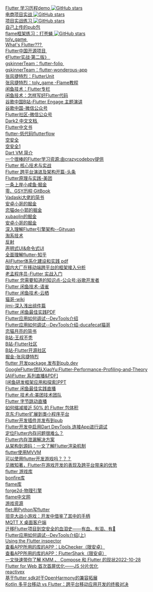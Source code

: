    [ Flutter 学习历程demo ]( https://github.com/shaoting0730/Flutter_learn_demo )  [![GitHub stars](https://img.shields.io/github/stars/shaoting0730/Flutter_learn_demo.svg?style=social&label=Stars)](https://github.com/shaoting0730/Flutter_learn_demo) <br/>
   [ 电商项目实战 ]( https://github.com/shaoting0730/flutter_shop ) [![GitHub stars](https://img.shields.io/github/stars/shaoting0730/flutter_shop.svg?style=social&label=Stars)](https://github.com/shaoting0730/flutter_shop)   <br/>
   [ 项目实战练习 ]( https://github.com/shaoting0730/flutter_video_audio_news )  [![GitHub stars](https://img.shields.io/github/stars/shaoting0730/flutter_video_audio_news.svg?style=social&label=Stars)](https://github.com/shaoting0730/flutter_video_audio_news)   <br/>
   [ 自己上传的pub包 ]( https://github.com/shaoting0730/mobile-learn/blob/master/Flutter/%E6%88%91%E7%9A%84pub%E5%BA%93.md ) <br/>
   [ flame框架练习：打苍蝇 ]( https://github.com/shaoting0730/langaw ) [![GitHub stars](https://img.shields.io/github/stars/shaoting0730/langaw.svg?style=social&label=Stars)](https://github.com/shaoting0730/langaw)   <br/>
   [ toly_game ]( https://github.com/toly1994328/toly_game )    <br/>
   [ What's Flutter??? ]( https://zhuanlan.zhihu.com/p/52666477 )    <br/>
   [ Flutter中国开源项目 ]( https://github.com/flutterchina )    <br/>
   [ 《Flutter实战·第二版》 ]( https://book.flutterchina.club/#%E7%AC%AC%E4%BA%8C%E7%89%88%E5%8F%98%E5%8C%96 )    <br/>
   [ gskinnerTeam：flutter-folio ]( https://github.com/gskinnerTeam/flutter-folio )    <br/>
   [ gskinnerTeam：flutter-wonderous-app ](    https://github.com/gskinnerTeam/flutter-wonderous-app )    <br/>
   [ 张风捷特烈：FlutterUnit ](     https://github.com/toly1994328/FlutterUnit?tab=readme-ov-file )    <br/>
   [ 张风捷特烈：toly_game -Flame教程 ](  https://github.com/toly1994328/toly_game )    <br/>
   [ 闲鱼技术：Flutter专栏 ]( https://www.yuque.com/xytech/flutter )    <br/>
   [ 闲鱼技术：怎样写好Flutter代码 ](https://mp.weixin.qq.com/s/Xsp4pdxqdyGovXQmXcKk7A )    <br/>
   [ 谷歌中国B站-Flutter Engage 主题演讲 ]( https://www.bilibili.com/medialist/play/ml1195151358/BV125411N7AU )    <br/>
   [ 谷歌中国-微信公众号 ]( https://mp.weixin.qq.com/s/lc58-tWSJlkRvT6veL17KQ )    <br/>
   [ Flutter社区-微信公众号 ](    https://mp.weixin.qq.com/s/DOUELDqCD5MlgGfW7bMpEw )    <br/>
   [ Dark2 中文文档 ]( https://www.kancloud.cn/marswill/dark2_document )    <br/>
   [ Flutter中文书 ]( https://book.flutterchina.club/ )    <br/>
   [ flutter-低代码flutterflow ]( https://flutterflow.io/ )    <br/>
   [ 空安全 ](https://dart.cn/null-safety )    <br/>
   [ 空安全1 ](https://liujunmin.com/flutter/null_safety.html )    <br/>
   [ Dart VM 简介 ]( https://annatarhe.github.io/2019/01/31/introduction-to-dart-vm.html )    <br/>
   [ 一个很棒的Flutter学习资源:由crazycodeboy提供 ](  https://github.com/crazycodeboy/awesome-flutter-cn#%E7%BB%84%E4%BB%B6  )    <br/>
   [ Flutter 核心技术与实战 ](    https://www.kancloud.cn/alex_wsc/flutter_demo/1559549 )    <br/>
   [ Flutter 跨平台演进及架构开篇-头条 ]( http://gityuan.com/flutter/ )    <br/>
   [ Flutter原理与实践-美团 ]( https://tech.meituan.com/2018/08/09/waimai-flutter-practice.html )    <br/>
   [ 一条上岸小咸鱼·掘金 ]( https://juejin.cn/user/193956140559304/posts )    <br/>
   [ 零、GSY历程·GitBook ]( https://guoshuyu.cn/home/wx/Flutter-0.html )    <br/>
   [ Vadaski大佬的简书 ]( https://www.jianshu.com/u/f0cd06a06592 )    <br/>
   [ 安卓小哥的掘金 ]( https://juejin.cn/user/1591748567765480/posts )    <br/>
   [ 恋猫de小郭的掘金 ]( https://juejin.cn/user/817692379985752 )    <br/>
   [ xubaolin的掘金 ]( https://juejin.cn/user/1621148729870391/posts )    <br/>
   [ 安卓小哥的掘金 ]( https://juejin.cn/user/1591748567765480/posts )    <br/>
   [ 深入理解Flutter引擎架构--Gityuan ]( https://xiaozhuanlan.com/gityuan_flutter )    <br/>
   [ 淘系技术 ]( https://blog.csdn.net/Taobaojishu )    <br/>
   [ 反射 ]( https://github.com/shaoting0730/mobile-learn/blob/master/%E5%8F%8D%E5%B0%84.md )    <br/>
   [ 声明式UI&命令式UI ](https://github.com/shaoting0730/mobile-learn/blob/master/%E5%A3%B0%E6%98%8E%E5%BC%8FUI%26%E5%91%BD%E4%BB%A4%E5%BC%8FUI.md )    <br/>
   [ 全面理解flutter-知乎 ]( https://zhuanlan.zhihu.com/p/106221577 )    <br/>
   [ AliFlutter体系化建设和实践 pdf ]( https://files.flutter-io.cn/events/gdd2018/Profiling_your_Flutter_Apps.pdf )    <br/>
   [ 国内大厂在移动端跨平台的框架接入分析 ](  https://juejin.im/post/5ed45cf2e51d457858775d01 )    <br/>
   [ 老孟程序员-Flutter 实战入门]( http://laomengit.com/ )    <br/>
   [ Flutter 您需要知道的知识点-公众号:谷歌开发者 ]( https://mp.weixin.qq.com/s/4tdqptBIf4VHrjWmHeUKjA )    <br/>
   [ Flutter 闲鱼技术-语雀 ](  https://www.yuque.com/xytech/flutter )    <br/>
   [ Flutter 闲鱼技术-云栖 ](  https://yq.aliyun.com/users/rtcqgnmjifzda )    <br/>
   [ 猫哥-wiki ]( https://wiki.ducafecat.tech/  )    <br/>
   [ jimi-深入浅出组件篇 ]( https://www.liujunmin.com/categories/%E6%B7%B1%E5%85%A5%E6%B5%85%E5%87%BA%E7%BB%84%E4%BB%B6%E7%AF%87/  )    <br/>
   [ Flutter 闲鱼最佳实践PDF ]( http://c.tb.cn/I3.ZZpRl )    <br/>
   [ Flutter应用如何调试--DevTools介绍 ]( https://www.jianshu.com/p/7d8e5e0679f7 )    <br/>
   [ Flutter应用如何调试--DevTools介绍-ducafecat猫哥 ]( https://mp.weixin.qq.com/s/cehyz8-Qp-RFeGyqYRk0zw )    <br/>
   [ 恋猫月亮的简书 ]( https://www.jianshu.com/u/6e613846e1ea )    <br/>
   [ B站-王叔不秃 ]( https://space.bilibili.com/589533168 )    <br/>
   [ B站-Flutter社区 ]( https://space.bilibili.com/344928717/ )    <br/>
   [ B站-Flutter开源社区 ](    https://www.bilibili.com/video/BV1R14y1w7UB/?spm_id_from=333.788&vd_source=bc5bee468c2cbda6193e66c4288c8c7b )    <br/>
   [ 掘金-张风捷特烈 ]( https://juejin.cn/user/149189281194766/columns)    <br/>
   [ flutter 开发package 发布到pub.dev ]( https://zhoushaoting.com/2022/09/29/%E7%A7%BB%E5%8A%A8%E7%AB%AF%E5%AD%A6%E4%B9%A0/Flutter~%E5%8F%91%E5%B8%83package%E5%88%B0pub.dev%E5%9B%BE%E6%96%87%E8%AF%A6%E8%A7%A3/ )    <br/>
   [  GoogleFlutter团队XiaoYu:Flutter-Performance-Profiling-and-Theory ]( https://files.flutter-io.cn/events/gdd2018/Profiling_your_Flutter_Apps.pdf  )    <br/>
   [[AliFlutter 系列直播&PDF] ]( https://github.com/shaoting0730/mobile-learn/blob/master/Flutter/AliFlutter%E7%9B%B4%E6%92%AD.md)    <br/>
   [[闲鱼研发框架应用和探索]PPT ]( https://files.alicdn.com/tpsservice/2a6760dd0ffb62678d0bde1e76d0b1f8.pdf )    <br/>
   [ Flutter 闲鱼最佳实践直播 ](  
https://appycyfaqcq1951.h5.xiaoeknow.com/content_page/eyJ0eXBlIjoiMiIsInJlc291cmNlX3R5cGUiOjQsInJlc291cmNlX2lkIjoibF81ZGE0M2VlODc1NjQ1X1FHTGlaS1J4IiwiYXBwX2lkIjoiYXBweWNZRmFxY3ExOTUxIiwicHJvZHVjdF9pZCI6IiIsInNoYXJlX3VzZXJfaWQiOiJ1XzVkYTZhYTJkZTc4YjFfUzFLSVFTYlBmTyIsInNoYXJlX3R5cGUiOjEwMCwic2NlbmUiOiLliIbkuqsifQ== )    <br/>
   [ Flutter 技术点:美团技术团队 ]( https://mp.weixin.qq.com/s/cJjKZCqc8UuzvEtxK1BJCw?t=1547530259566&scene=25#wechat_redirect )    <br/>
   [ Flutter 字节跳动直播 ](    https://mp.weixin.qq.com/s/UrWxYgchb-F3AqqzGrYWew  )    <br/>
   [ 如何缩减接近 50% 的 Flutter 包体积 ]( https://mp.weixin.qq.com/s/Ls3cDcqjlyOX80PXUO0wRw  )    <br/>
   [ 京东:Flutter扩展到类小程序平台 ]( https://github.com/areslabs/flutter_mp/ )    <br/>
   [ Flutter开发插件并发布到pub ]( https://blog.csdn.net/ai_pple/article/details/108535418 )    <br/>
   [ Flutter开发中启用Dart DevTools 连接App进行调试 ]( https://blog.csdn.net/u013560890/article/details/97144248 )    <br/>
   [ 定位Flutter内存问题很难么？ ]( https://mp.weixin.qq.com/s/g5MJSvlCH3GcP0DLaRcRiQ )    <br/>
   [ Flutter内存泄漏解决方案 ]( https://mp.weixin.qq.com/s/ck9CAkUGvmBbtE132vmOsw )    <br/>
   [ 从架构到源码：一文了解Flutter渲染机制 ]( https://mp.weixin.qq.com/s/wpU2APDdJdjMYkj5Kz2lTw )    <br/>
   [ flutter使用MVVM ](    https://www.examplecode.cn/2020/05/09/flutter-provider-mvvm/ )    <br/>
   [ 可以使用flutter开发游戏吗？？？ ]( https://www.bugcatt.com/archives/4 )    <br/>
   [ 见微知著，Flutter在游戏开发的表现及跨平台带来的优势 ]( https://juejin.im/post/6856681993418211336 )    <br/>
   [ flutter 游戏库 ](   https://flutter.dev/games )    <br/>
   [ bonfire库 ](  https://github.com/RafaelBarbosatec/bonfire )    <br/>
   [ flame库 ](    https://github.com/flame-engine/flame )    <br/>
   [ forge2d-物理引擎 ]( https://github.com/flame-engine/forge2d )    <br/>
   [ flame中文网 ](   https://www.flame-cn.com/ )    <br/>
   [ 游戏资源 ](    https://itch.io/game-assets )    <br/>
   [ flet:用Python写flutter ](    https://github.com/flet-dev/flet )    <br/>
   [ 坦克大战小游戏：开发中借鉴了其中的手柄 ](   https://github.com/bladeofgod/tank_combat )    <br/>
   [ MQTT X 桌面客户端 ](   https://mqttx.app/zh )    <br/>
   [ 迁移Flutter项目到空安全的血泪史——有血、有泪、有💩 ](   http://www.debuggerx.com/2021/03/07/migrate-flutter-project-to-null-safety/#%E5%96%84%E7%94%A8-IDE-%E6%8F%90%E7%A4%BA%E5%8A%9F%E8%83%BD%E5%8F%8A%E8%87%AA%E5%8A%A8%E4%BF%AE%E6%AD%A3%E5%8A%9F%E8%83%BD-%E9%80%90%E4%B8%AA%E4%BF%AE%E5%A4%8D%E6%89%80%E6%9C%89%E9%97%AE%E9%A2%98 )    <br/>
   [ Flutter应用如何调试--DevTools介绍(上) ](   https://www.jianshu.com/p/7d8e5e0679f7 )    <br/>
   [ Using the Flutter inspector ]( https://docs.flutter.dev/tools/devtools/inspector )    <br/>
   [ 查看APP所用的库的APP：LibChecker（限安卓） ](   https://github.com/zhaobozhen/LibChecker )    <br/>
   [ 查看APP所用的库的APP：FlutterShark（限安卓） ](   https://play.google.com/store/apps/details?id=com.fluttershark.fluttersharkapp&hl=en_SG )    <br/>
   [ 一文快速带你了解 KMM 、 Compose 和 Flutter 的现状2022-10-28  ]( https://mp.weixin.qq.com/s/rnGm1DQ3otnREjJ5pzIEqA )    <br/>
   [ Flutter for Web 首次首屏优化——JS 分片优化 ](   https://juejin.cn/post/7177202619788558391 )    <br/>
   [ reactivex ](   https://reactivex.io/ )    <br/>
   [ 基于flutter sdk对于OpenHarmony的兼容拓展 ](   https://gitee.com/openharmony-sig/flutter_flutter )    <br/>
   [ Kotlin 多平台移动 vs Flutter：跨平台移动应用开发的终极对决 ](   https://page.om.qq.com/page/OqP2cswIxV0u-7F5wrTuP1eg0 )    <br/>
